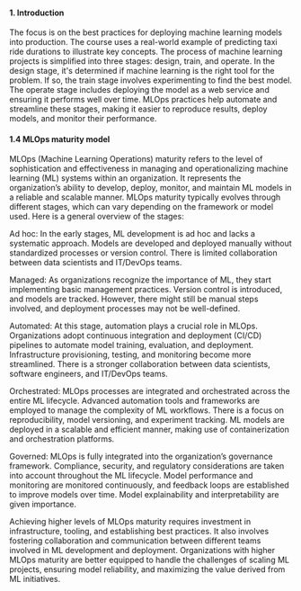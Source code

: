 #### 1. Introduction

The focus is on the best practices for deploying machine learning models into production. The course uses a real-world example of predicting taxi ride durations to illustrate key concepts. The process of machine learning projects is simplified into three stages: design, train, and operate. In the design stage, it's determined if machine learning is the right tool for the problem. If so, the train stage involves experimenting to find the best model. The operate stage includes deploying the model as a web service and ensuring it performs well over time. MLOps practices help automate and streamline these stages, making it easier to reproduce results, deploy models, and monitor their performance.

#### 1.4 MLOps maturity model
MLOps (Machine Learning Operations) maturity refers to the level of sophistication and effectiveness in managing and operationalizing machine learning (ML) systems within an organization. It represents the organization’s ability to develop, deploy, monitor, and maintain ML models in a reliable and scalable manner. MLOps maturity typically evolves through different stages, which can vary depending on the framework or model used. Here is a general overview of the stages:

Ad hoc: In the early stages, ML development is ad hoc and lacks a systematic approach. Models are developed and deployed manually without standardized processes or version control. There is limited collaboration between data scientists and IT/DevOps teams.

Managed: As organizations recognize the importance of ML, they start implementing basic management practices. Version control is introduced, and models are tracked. However, there might still be manual steps involved, and deployment processes may not be well-defined.

Automated: At this stage, automation plays a crucial role in MLOps. Organizations adopt continuous integration and deployment (CI/CD) pipelines to automate model training, evaluation, and deployment. Infrastructure provisioning, testing, and monitoring become more streamlined. There is a stronger collaboration between data scientists, software engineers, and IT/DevOps teams.

Orchestrated: MLOps processes are integrated and orchestrated across the entire ML lifecycle. Advanced automation tools and frameworks are employed to manage the complexity of ML workflows. There is a focus on reproducibility, model versioning, and experiment tracking. ML models are deployed in a scalable and efficient manner, making use of containerization and orchestration platforms.

Governed: MLOps is fully integrated into the organization’s governance framework. Compliance, security, and regulatory considerations are taken into account throughout the ML lifecycle. Model performance and monitoring are monitored continuously, and feedback loops are established to improve models over time. Model explainability and interpretability are given importance.

Achieving higher levels of MLOps maturity requires investment in infrastructure, tooling, and establishing best practices. It also involves fostering collaboration and communication between different teams involved in ML development and deployment. Organizations with higher MLOps maturity are better equipped to handle the challenges of scaling ML projects, ensuring model reliability, and maximizing the value derived from ML initiatives.